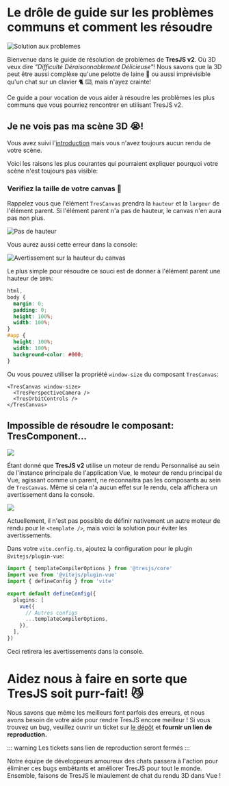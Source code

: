 # Le drôle de guide sur les problèmes communs et comment les résoudre

![Solution aux problemes](https://media.giphy.com/media/LHZyixOnHwDDy/giphy.gif)

Bienvenue dans le guide de résolution de problèmes de **TresJS v2**. Où 3D veux dire _"Difficulté Déraisonnablement Délicieuse"_! Nous savons que la 3D peut être aussi complèxe qu'une pelotte de laine 🧶 ou aussi imprévisible qu'un chat sur un clavier 🐈 ⌨️, mais n'ayez crainte!

Ce guide a pour vocation de vous aider à résoudre les problèmes les plus communs que vous pourriez rencontrer en utilisant TresJS v2.

## Je ne vois pas ma scène 3D 😭!

Vous avez suivi l'[introduction](/guide/getting-started.md) mais vous n'avez toujours aucun rendu de votre scène.

Voici les raisons les plus courantes qui pourraient expliquer pourquoi votre scène n'est toujours pas visible:

### Verifiez la taille de votre canvas 📏

Rappelez vous que l'élément `TresCanvas` prendra la `hauteur` et la `largeur` de l'élément parent. Si l'élément parent n'a pas de hauteur, le canvas n'en aura pas non plus.

![Pas de hauteur](/canvas-height.png)

Vous aurez aussi cette erreur dans la console:

![Avertissement sur la hauteur du canvas](/canvas-height-warning.png)

Le plus simple pour résoudre ce souci est de donner à l'élément parent une hauteur de `100%`:

```css
html,
body {
  margin: 0;
  padding: 0;
  height: 100%;
  width: 100%;
}
#app {
  height: 100%;
  width: 100%;
  background-color: #000;
}
```

Ou vous pouvez utiliser la propriété `window-size` du composant `TresCanvas`:

```vue
<TresCanvas window-size>
  <TresPerspectiveCamera />
  <TresOrbitControls />
</TresCanvas>
```

## Impossible de résoudre le composant: TresComponent...

![](/failed-to-resolve-component.png)

Étant donné que **TresJS v2** utilise un moteur de rendu Personnalisé au sein de l'instance principale de l'application Vue, le moteur de rendu principal de Vue, agissant comme un parent, ne reconnaitra pas les composants au sein de `TresCanvas`. Même si cela n'a aucun effet sur le rendu, cela affichera un avertissement dans la console.

![](/failed-to-resolve-component.png)

Actuellement, il n'est pas possible de définir nativement un autre moteur de rendu pour le `<template />`, mais voici la solution pour éviter les avertissements.

Dans votre `vite.config.ts`, ajoutez la configuration pour le plugin `@vitejs/plugin-vue`:

```ts [vite.config.ts]
import { templateCompilerOptions } from '@tresjs/core'
import vue from '@vitejs/plugin-vue'
import { defineConfig } from 'vite'

export default defineConfig({
  plugins: [
    vue({
      // Autres configs
      ...templateCompilerOptions,
    }),
  ],
})
```

Ceci retirera les avertissements dans la console.

# Aidez nous à faire en sorte que TresJS soit purr-fait! 😼

Nous savons que même les meilleurs font parfois des erreurs, et nous avons besoin de votre aide pour rendre TresJS encore meilleur ! Si vous trouvez un bug, veuillez ouvrir un ticket sur [le dépôt](https://github.com/Tresjs/playground) et **fournir un lien de reproduction.**

::: warning
Les tickets sans lien de reproduction seront fermés
:::

Notre équipe de développeurs amoureux des chats passera à l'action pour éliminer ces bugs embêtants et améliorer TresJS pour tout le monde. Ensemble, faisons de TresJS le miaulement de chat du rendu 3D dans Vue !
